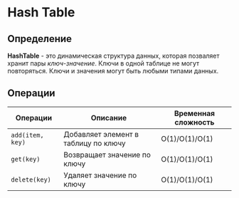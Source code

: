 # Hash Table

## Определение
**HashTable** - это динамическая структура данных, которая позваляет хранит пары *ключ-значение*. Ключи в одной таблице не могут повторяться.
Ключи и значения могут быть любыми типами данных.

## Операции
| Операции             | Описание                             | Временная сложность |
|----------------------|--------------------------------------|---------------------|
| ```add(item, key)``` | Добавляет элемент в таблицу по ключу | O(1)/O(1)/O(1)      |
| ```get(key)```       | Возвращает значение по ключу         | O(1)/O(1)/O(1)      |
| ```delete(key)```    | Удаляет значение по ключу            | O(1)/O(1)/O(1)      |
